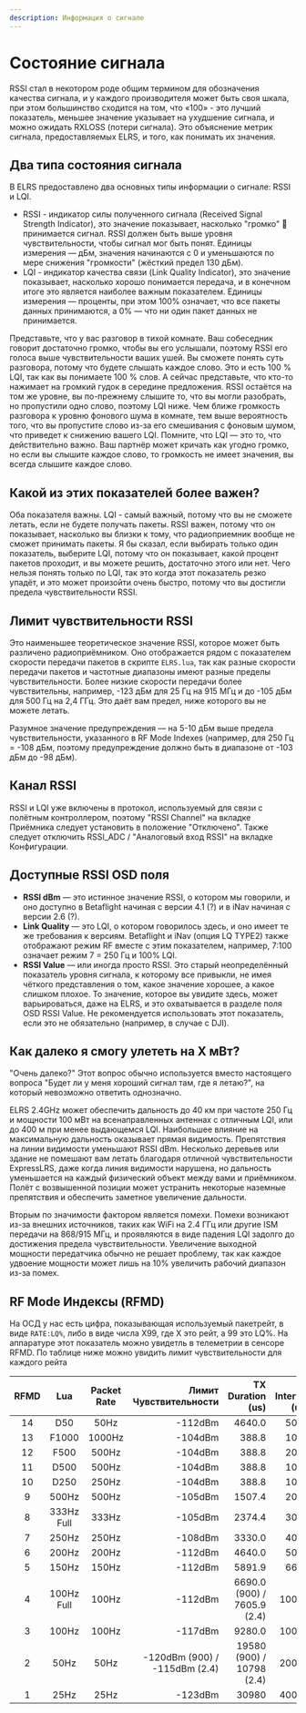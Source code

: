 ```yaml
---
description: Информация о сигнале
---
```


# Состояние сигнала
RSSI стал в некотором роде общим термином для обозначения качества сигнала, и у каждого производителя может быть своя шкала, при этом большинство сходится на том, что «100» - это лучший показатель, меньшее значение указывает на ухудшение сигнала, и можно ожидать RXLOSS (потери сигнала). Это объяснение метрик сигнала, предоставляемых ELRS, и того, как понимать их значения.

## Два типа состояния сигнала 
В ELRS предоставлено два основных типы информации о сигнале: RSSI и LQI.

* RSSI - индикатор силы полученного сигнала (Received Signal Strength Indicator), это значение показывает, насколько "громко" 🎺 принимается сигнал. RSSI должен быть выше уровня чувствительности, чтобы сигнал мог быть понят. Единицы измерения — дБм, значения начинаются с 0 и уменьшаются по мере снижения "громкости" (жёсткий предел 130 дБм).
* LQI - индикатор качества связи (Link Quality Indicator), это значение показывает, насколько хорошо понимается передача, и в конечном итоге это является наиболее важным показателем. Единицы измерения — проценты, при этом 100% означает, что все пакеты данных принимаются, а 0% — что ни один пакет данных не принимается.

Представьте, что у вас разговор в тихой комнате. Ваш собеседник говорит достаточно громко, чтобы вы его услышали, поэтому RSSI его голоса выше чувствительности ваших ушей. Вы сможете понять суть разговора, потому что будете слышать каждое слово. Это и есть 100 % LQI, так как вы понимаете 100 % слов. А сейчас представьте, что кто-то нажимает на громкий гудок в середине предложения. RSSI остаётся на том же уровне, вы по-прежнему слышите то, что вы могли разобрать, но пропустили одно слово, поэтому LQI ниже. Чем ближе громкость разговора к уровню фонового шума в комнате, тем выше вероятность того, что вы пропустите слово из-за его смешивания с фоновым шумом, что приведет к снижению вашего LQI. Помните, что LQI — это то, что действительно важно. Ваш партнёр может кричать как угодно громко, но если вы слышите каждое слово, то громкость не имеет значения, вы всегда слышите каждое слово.
## Какой из этих показателей более важен?
Оба показателя важны. LQI - самый важный, потому что вы не сможете летать, если не будете получать пакеты. RSSI важен, потому что он показывает, насколько вы близки к тому, что радиоприемник вообще не сможет принимать пакеты. Я бы сказал, если выбирать только один показатель, выберите LQI, потому что он показывает, какой процент пакетов проходит, и вы можете решить, достаточно этого или нет. Чего нельзя понять только по LQI, так это когда этот показатель резко упадёт, и это может произойти очень быстро, потому что вы достигли предела чувствительности RSSI.

## Лимит чувствительности RSSI
Это наименьшее теоретическое значение RSSI, которое может быть различено радиоприёмником. Оно отображается рядом с показателем скорости передачи пакетов в скрипте `ELRS.lua`, так как разные скорости передачи пакетов и частотные диапазоны имеют разные пределы чувствительности. Более низкие скорости передачи более чувствительны, например, -123 дБм для 25 Гц на 915 МГц и до -105 дБм для 500 Гц на 2,4 ГГц. Это даёт вам предел, ниже которого вы не можете летать.

Разумное значение предупреждения — на 5-10 дБм выше предела чувствительности, указанного в RF Mode Indexes (например, для 250 Гц = -108 дБм, поэтому предупреждение должно быть в диапазоне от -103 дБм до -98 дБм).
## Канал RSSI
RSSI и LQI уже включены в протокол, используемый для связи с полётным контроллером, поэтому "RSSI Channel" на вкладке Приёмника следует установить в положение "Отключено". Также следует отключить RSSI_ADC / "Аналоговый вход RSSI" на вкладке Конфигурации.
## Доступные RSSI OSD поля
* **RSSI dBm** — это истинное значение RSSI, о котором мы говорили, и оно доступно в Betaflight начиная с версии 4.1 (?) и в iNav начиная с версии 2.6 (?).
* **Link Quality** — это LQI, о котором говорилось здесь, и оно имеет те же требования к версиям. Betaflight и iNav (опция LQ TYPE2) также отображают режим RF вместе с этим показателем, например, 7:100 означает режим 7 = 250 Гц и 100% LQI.
* **RSSI Value** — или иногда просто RSSI. Это старый неопределённый показатель уровня сигнала, к которому все привыкли, не имея чёткого представления о том, какое значение хорошее, а какое слишком плохое. То значение, которое вы увидите здесь, может варьироваться, даже на ELRS, и это охватывается в разделе поля OSD RSSI Value. Не рекомендуется использовать этот показатель, если это не обязательно (например, в случае с DJI).
## Как далеко я смогу улететь на X мВт?
"Очень далеко?" Этот вопрос обычно используется вместо настоящего вопроса "Будет ли у меня хороший сигнал там, где я летаю?", на который невозможно ответить однозначно.

ELRS 2.4GHz может обеспечить дальность до 40 км при частоте 250 Гц и мощности 100 мВт на всенаправленных антеннах с отличным LQI, или до 400 м при менее выдающемся LQI. Наибольшее влияние на максимальную дальность оказывает прямая видимость. Препятствия на линии видимости уменьшают RSSI dBm. Несколько деревьев или здание не помешают вам летать благодаря отличной чувствительности ExpressLRS, даже когда линия видимости нарушена, но дальность уменьшается на каждый физический объект между вами и приёмником. Полёт с возвышенной позиции может устранить некоторые наземные препятствия и обеспечить заметное увеличение дальности.

Вторым по значимости фактором является помехи. Помехи возникают из-за внешних источников, таких как WiFi на 2.4 ГГц или другие ISM передачи на 868/915 МГц, и проявляются в виде падения LQI задолго до достижения предела чувствительности. Увеличение выходной мощности передатчика обычно не решает проблему, так как каждое удвоение мощности может лишь на 10% увеличить рабочий диапазон из-за помех.

## RF Mode Индексы (RFMD)
На ОСД у нас есть цифра, показывающая используемый пакетрейт, в виде `RATE:LQ%`, либо в виде числа X99, где Х это рейт, а 99 это LQ%. На аппаратуре этот показатель можно увидетль в телеметрии в сенсоре RFMD.
По таблице ниже можно увидить лимит чувствительности для каждого рейта

| RFMD | Lua | Packet Rate | Лимит <br/>Чувствительности | TX Duration <br/>(us) | TX Interval <br/>(us) |
|:---:|:---:|:---:|---:|---:|---:|
| 14 | D50 | 50Hz | -112dBm | 4640.0 | 5000 |
| 13 | F1000 | 1000Hz | -104dBm | 388.8 | 1000 |
| 12 | F500 | 500Hz | -104dBm | 388.8 | 2000 |
| 11 | D500 | 500Hz | -104dBm | 388.8 | 1000 |
| 10 | D250 | 250Hz | -104dBm | 388.8 | 1000 |
| 9 | 500Hz | 500Hz | -105dBm | 1507.4 | 2000 |
| 8 | 333Hz Full | 333Hz | -105dBm | 2374.4 | 3003 |
| 7 | 250Hz | 250Hz | -108dBm | 3330.0 | 4000 |
| 6 | 200Hz | 200Hz | -112dBm | 4640.0 | 5000 |
| 5 | 150Hz | 150Hz | -112dBm | 5891.9 | 6666 |
| 4 | 100Hz Full | 100Hz | -112dBm | 6690.0 (900) /<br />7605.9 (2.4) | 10000 |
| 3 | 100Hz | 100Hz | -117dBm | 9280.0 | 10000 |
| 2 | 50Hz | 50Hz | -120dBm (900) /<br /> -115dBm (2.4) | 19580 (900) /<br /> 10798 (2.4) | 20000 |
| 1 | 25Hz | 25Hz | -123dBm | 30980 | 40000 |
